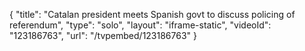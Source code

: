 {
    "title": "Catalan president meets Spanish govt to discuss policing of referendum",
    "type": "solo",
    "layout": "iframe-static",
    "videoId": "123186763",
    "url": "\/tvpembed\/123186763"
}